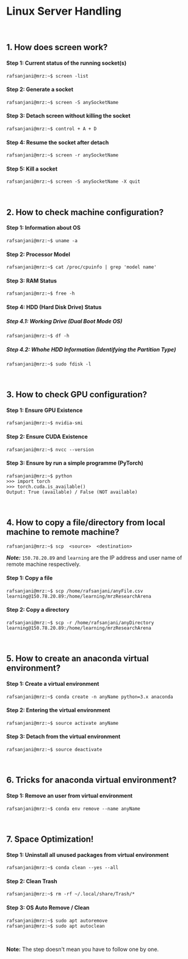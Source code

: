 # Linux Server Handling

&nbsp;

## 1. How does screen work?

#### Step 1: Current status of the running socket(s)
```console
rafsanjani@mrz:~$ screen -list
```

#### Step 2: Generate a socket
```console
rafsanjani@mrz:~$ screen -S anySocketName
```

#### Step 3: Detach screen without killing the socket
```console
rafsanjani@mrz:~$ control + A + D 
```

#### Step 4: Resume the socket after detach
```console
rafsanjani@mrz:~$ screen -r anySocketName
```

#### Step 5: Kill a socket
```console
rafsanjani@mrz:~$ screen -S anySocketName -X quit
```

&nbsp;


## 2. How to check machine configuration?

#### Step 1: Information about OS
```console
rafsanjani@mrz:~$ uname -a
```

#### Step 2: Processor Model
```console
rafsanjani@mrz:~$ cat /proc/cpuinfo | grep 'model name'
```

#### Step 3: RAM Status
```console
rafsanjani@mrz:~$ free -h
```

#### Step 4: HDD (Hard Disk Drive) Status

##### Step 4.1: Working Drive (Dual Boot Mode OS)
```console
rafsanjani@mrz:~$ df -h
```

##### Step 4.2: Whohe HDD Information (Identifying the Partition Type)
```console
rafsanjani@mrz:~$ sudo fdisk -l
```

&nbsp;

## 3. How to check GPU configuration?

#### Step 1: Ensure GPU Existence
```console
rafsanjani@mrz:~$ nvidia-smi
```
#### Step 2: Ensure CUDA Existence
```console
rafsanjani@mrz:~$ nvcc --version
```
#### Step 3: Ensure by run a simple programme (PyTorch)
```console
rafsanjani@mrz:~$ python
>>> import torch
>>> torch.cuda.is_available()
Output: True (available) / False (NOT available)
```

&nbsp;



## 4. How to copy a file/directory from local machine to remote machine?

```console
rafsanjani@mrz:~$ scp  <source>  <destination>
```
***Note:*** `150.78.20.89` and `learning` are the IP address and user name of remote machine respectively.

#### Step 1: Copy a file 
```console
rafsanjani@mrz:~$ scp /home/rafsanjani/anyFile.csv learning@150.78.20.89:/home/learning/mrzResearchArena
```

#### Step 2: Copy a directory
```console
rafsanjani@mrz:~$ scp -r /home/rafsanjani/anyDirectory learning@150.78.20.89:/home/learning/mrzResearchArena
```
&nbsp;


## 5. How to create an anaconda virtual environment?

#### Step 1: Create a virtual environment ####
```console
rafsanjani@mrz:~$ conda create -n anyName python=3.x anaconda
```

#### Step 2: Entering the virtual environment ####
```console
rafsanjani@mrz:~$ source activate anyName
```

#### Step 3: Detach from the virtual environment ####
```console
rafsanjani@mrz:~$ source deactivate
```

&nbsp;


## 6. Tricks for anaconda virtual environment?

#### Step 1: Remove an user from virtual environment ####
```console
rafsanjani@mrz:~$ conda env remove --name anyName
```
&nbsp;


## 7. Space Optimization!

#### Step 1: Uninstall all unused packages from virtual environment ####
```console
rafsanjani@mrz:~$ conda clean --yes --all
```

#### Step 2: Clean Trash ####
```console
rafsanjani@mrz:~$ rm -rf ~/.local/share/Trash/* 
```

#### Step 3: OS Auto Remove / Clean ####
```console
rafsanjani@mrz:~$ sudo apt autoremove
rafsanjani@mrz:~$ sudo apt autoclean
```

&nbsp;
&nbsp;

**Note:** The step doesn't mean you have to follow one by one.
